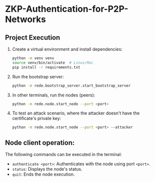 # ZKP-Authentication-for-P2P-Networks

## Project Execution

1. Create a virtual environment and install dependencies:

    ```bash
    python -m venv venv
    source venv/bin/activate  # Linux/Mac
    pip install -r requirements.txt
    ```

2. Run the bootstrap server:

    ```bash
    python -m rede.bootstrap_server.start_bootstrap_server 
    ```

3. In other terminals, run the nodes (peers):

    ```bash
    python -m rede.node.start_node --port <port>
    ```

4. To test an attack scenario, where the attacker doesn't have the certificate's private key:
    ```bash
    python -m rede.node.start_node --port <port> --attacker
    ```
## Node client operation:

The following commands can be executed in the terminal:

* `authenticate <port>`: Authenticates with the node using port `<port>`.
* `status`: Displays the node's status.
* `quit`: Ends the node execution.
